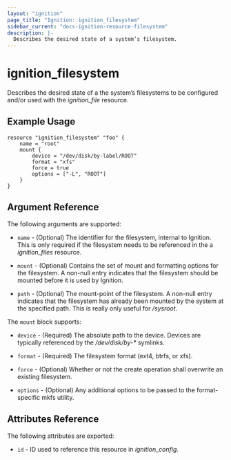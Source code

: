 ```yaml
---
layout: "ignition"
page_title: "Ignition: ignition_filesystem"
sidebar_current: "docs-ignition-resource-filesystem"
description: |-
  Describes the desired state of a system’s filesystem.
---
```


# ignition\_filesystem

Describes the desired state of a the system’s filesystems to be configured and/or used with the _ignition\_file_ resource. 

## Example Usage

```
resource "ignition_filesystem" "foo" {
	name = "root"
	mount {
		device = "/dev/disk/by-label/ROOT"
		format = "xfs"
		force = true
		options = ["-L", "ROOT"]
	}
}
```

## Argument Reference

The following arguments are supported:

* `name` - (Optional) The identifier for the filesystem, internal to Ignition. This is only required if the filesystem needs to be referenced in the a _ignition\_files_ resource.

* `mount` - (Optional) Contains the set of mount and formatting options for the filesystem. A non-null entry indicates that the filesystem should be mounted before it is used by Ignition.

* `path` - (Optional) The mount-point of the filesystem. A non-null entry indicates that the filesystem has already been mounted by the system at the specified path. This is really only useful for _/sysroot_.


The `mount` block supports:
 
* `device` - (Required) The absolute path to the device. Devices are typically referenced by the _/dev/disk/by-*_ symlinks.

* `format` - (Required) The filesystem format (ext4, btrfs, or xfs).

* `force` - (Optional) Whether or not the create operation shall overwrite an existing filesystem.

* `options` - (Optional) Any additional options to be passed to the format-specific mkfs utility.

## Attributes Reference

The following attributes are exported:

* `id` - ID used to reference this resource in _ignition_config_.